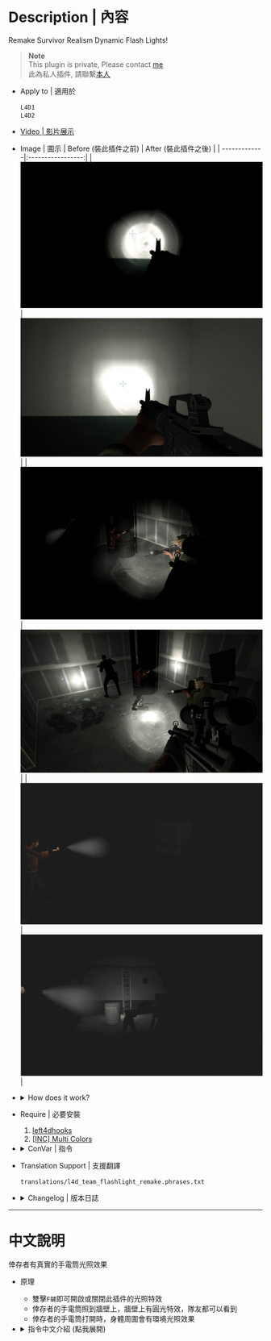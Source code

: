 # Description | 內容
Remake Survivor Realism Dynamic Flash Lights!

> __Note__ <br/>
This plugin is private, Please contact [me](https://github.com/fbef0102/Game-Private_Plugin#私人插件列表-private-plugins-list)<br/>
此為私人插件, 請聯繫[本人](https://github.com/fbef0102/Game-Private_Plugin#私人插件列表-private-plugins-list)

* Apply to | 適用於
	```
	L4D1
	L4D2
	```

* [Video | 影片展示](https://youtu.be/oHXD7uTQjy4)

* Image | 圖示
	| Before (裝此插件之前)  			| After (裝此插件之後) |
	| -------------|:-----------------:|
	| ![l4d_team_flashlight_remake_before_1](image/l4d_team_flashlight_remake_before_1.jpg)|![l4d_team_flashlight_remake_after_1](image/l4d_team_flashlight_remake_after_1.jpg)|
	| ![l4d_team_flashlight_remake_before_2](image/l4d_team_flashlight_remake_before_2.jpg)|![l4d_team_flashlight_remake_after_2](image/l4d_team_flashlight_remake_after_2.jpg)|
	| ![l4d_team_flashlight_remake_before_3](image/l4d_team_flashlight_remake_before_3.gif)|![l4d_team_flashlight_remake_after_3](image/l4d_team_flashlight_remake_after_3.gif)|

* <details><summary>How does it work?</summary>

	* Double tapping ```F key``` to enable/disable dynamic light
	* Add flash spotlight to where survivors are pointing with flashlights on.
	* Attach ambient spotlight to survivors with flashlights on.
</Chargedetails>

* Require | 必要安裝
	1. [left4dhooks](https://forums.alliedmods.net/showthread.php?t=321696)
	2. [[INC] Multi Colors](https://github.com/fbef0102/L4D1_2-Plugins/releases/tag/Multi-Colors)

* <details><summary>ConVar | 指令</summary>

	* cfg/sourcemod/l4d_team_flashlight_remake.cfg
		```php
		// 0=Plugin off, 1=Plugin on.
		l4d_team_flashlight_remake_enable "1"

		// 0=No, 1=Allow bots to have dynamic lights.
		l4d_team_flashlight_remake_bots "1"

		// 0=Off, 1=On. Default state of the light when players join.
		l4d_team_flashlight_remake_default "0"

		// 0=All weapons and items. 1=Guns only. Which items/weapons does the light work on.
		l4d_team_flashlight_remake_guns "0"

		// 1=Print to chat, 2=Hint box.
		l4d_team_flashlight_remake_announce_type "2"

		// 0=Off. 1=Show hint when first using the flashlight, 2=Show hint on toggle, 3=Both.
		l4d_team_flashlight_remake_hints "1"

		// Who can see the dynamic flash light? 0=No one
		// 1=Owner, 2=Other players, 3=Both.
		l4d_team_flashlight_remake_flash_show "3"

		// Distance the flash spotlight shines before not lighting up.
		l4d_team_flashlight_remake_flash_distance "1000"

		// The RGB render color of the flash spotlight 
		l4d_team_flashlight_remake_flash_color "13 13 13"

		// The intensity of the flash spotlight. Maximum: 127
		l4d_team_flashlight_remake_flash_brightness "3"

		// This is the size of the flash spotlight, at the object that it is hitting.
		l4d_team_flashlight_remake_flash_size "200.0"

		// The angles of the inner flash spotlight beam. 0: makes it omnidirectional.
		l4d_team_flashlight_remake_flash_inner_cone "1"

		// The angles of the outer flash spotlight beam. 0: makes it omnidirectional.
		l4d_team_flashlight_remake_flash_cone "15"

		// Who can see the dynamic ambient light? 0=No one
		// 1=Owner, 2=Other players, 3=Both.
		l4d_team_flashlight_remake_ambient_show "1"

		// The RGB render color of the ambient spotlight 
		l4d_team_flashlight_remake_ambient_color "50 50 50"

		// The intensity of the ambient spotlight. Maximum: 127
		l4d_team_flashlight_remake_ambient_brightness "1"

		// The size of ambient spotlight around the player
		l4d_team_flashlight_remake_ambient_size "200"
		```
</details>

* Translation Support | 支援翻譯
	```
	translations/l4d_team_flashlight_remake.phrases.txt
	```

* <details><summary>Changelog | 版本日誌</summary>

	* v1.0h (2022-11-17)
		* Remake code.
		* Use left4dhooks to improve code
		* Remove Lux's library include
		* Add cvars to control flashlight brightness, color, distance, radius
		* Double tapping F key to enable/disable dynamic flash light
		* Add hints and translation

	* Credit & Original
		* By LuxLuma: [L4D1-2_team_lights](https://github.com/LuxLuma/L4D-small-plugins/tree/master/L4D1-2_team_lights)
</details>

- - - -
# 中文說明
倖存者有真實的手電筒光照效果

* 原理
	* 雙擊```F鍵```即可開啟或關閉此插件的光照特效
	* 倖存者的手電筒照到牆壁上，牆壁上有圓光特效，隊友都可以看到
	* 倖存者的手電筒打開時，身體周圍會有環境光照效果

* <details><summary>指令中文介紹 (點我展開)</summary>

	* cfg/sourcemod/l4d_team_flashlight_remake.cfg
		```php
		// 0=關閉插件, 1=啟動插件
		l4d_team_flashlight_remake_enable "1"

		// 0=Bot沒有, 1=允許Bots有光照效果
		l4d_team_flashlight_remake_bots "1"

		// 玩家第一次加入伺服器時，手電筒特效預設狀態. 0=關閉, 1=開啟
		l4d_team_flashlight_remake_default "0"

		// 0=所有武器與物品皆有光照效果. 1=只有帶手電筒的武器才有光照效果
		l4d_team_flashlight_remake_guns "0"

		// 提示打印到, 1=聊天框, 2=黑底白字框
		l4d_team_flashlight_remake_announce_type "2"

		// 0=關閉提示. 1=第一次使用手電筒時提示, 2=每次使用手電筒時提示, 3=兩者皆提示.
		l4d_team_flashlight_remake_hints "1"

		// 誰可以看見手電筒照到牆壁上的光 (0=沒人能看見)
		// 1=自己, 2=其他人, 3=兩者皆是.
		l4d_team_flashlight_remake_flash_show "3"

		// 手電筒最遠照射距離
		l4d_team_flashlight_remake_flash_distance "1000"

		// 手電筒照到牆壁上的顏色，填入RGB三色 (三個數值介於0~255，需要空格)
		l4d_team_flashlight_remake_flash_color "13 13 13"

		// 手電筒照到牆壁上的光亮強度，最大: 127
		l4d_team_flashlight_remake_flash_brightness "3"

		// 手電筒照到牆壁上的光環圓圈大小
		l4d_team_flashlight_remake_flash_size "200.0"

		// 手電筒內部聚光燈光束的角度 0: 全方位. (看不懂則不要修改)
		l4d_team_flashlight_remake_flash_inner_cone "1"

		// 手電筒外部聚光燈光束的角度 0: 全方位. (看不懂則不要修改)
		l4d_team_flashlight_remake_flash_cone "15"

		// 誰可以看見手電筒持有者周圍的環境光 (0=沒人能看見)
		// 1=自己, 2=其他人, 3=兩者皆是.
		l4d_team_flashlight_remake_ambient_show "1"

		// 手電筒持有者周圍的環境光的顏色，填入RGB三色 (三個數值介於0~255，需要空格)
		l4d_team_flashlight_remake_ambient_color "50 50 50"

		// 手電筒持有者周圍的環境光亮強度，最大: 127
		l4d_team_flashlight_remake_ambient_brightness "1"

		// 手電筒持有者周圍的環境光的範圍
		l4d_team_flashlight_remake_ambient_size "200"
		```
</details>
